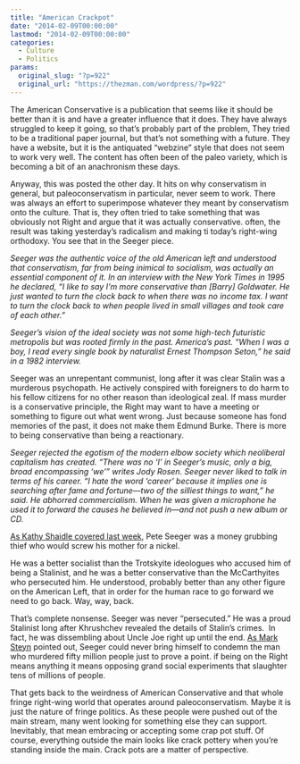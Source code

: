 ```yaml
---
title: "American Crackpot"
date: "2014-02-09T00:00:00"
lastmod: "2014-02-09T00:00:00"
categories:
  - Culture
  - Politics
params:
  original_slug: "?p=922"
  original_url: "https://thezman.com/wordpress/?p=922"
---
```


The American Conservative is a publication that seems like it should be
better than it is and have a greater influence that it does. They have
always struggled to keep it going, so that’s probably part of the
problem, They tried to be a traditional paper journal, but that’s not
something with a future. They have a website, but it is the antiquated
“webzine” style that does not seem to work very well. The content has
often been of the paleo variety, which is becoming a bit of an
anachronism these days.

Anyway, this was posted the other day. It hits on why conservatism in
general, but paleoconservatism in particular, never seem to work. There
was always an effort to superimpose whatever they meant by conservatism
onto the culture. That is, they often tried to take something that was
obviously not Right and argue that it was actually conservative. often,
the result was taking yesterday’s radicalism and making ti today’s
right-wing orthodoxy. You see that in the Seeger piece.

*Seeger was the authentic voice of the old American left and understood
that conservatism, far from being inimical to socialism, was actually an
essential component of it. In an interview with the New York Times in
1995 he declared, “I like to say I’m more conservative than \[Barry\]
Goldwater. He just wanted to turn the clock back to when there was no
income tax. I want to turn the clock back to when people lived in small
villages and took care of each other.”*

*Seeger’s vision of the ideal society was not some high-tech futuristic
metropolis but was rooted firmly in the past. America’s past. “When I
was a boy, I read every single book by naturalist Ernest Thompson
Seton,” he said in a 1982 interview.*

Seeger was an unrepentant communist, long after it was clear Stalin was
a murderous psychopath. He actively conspired with foreigners to do harm
to his fellow citizens for no other reason than ideological zeal. If
mass murder is a conservative principle, the Right may want to have a
meeting or something to figure out what went wrong. Just because someone
has fond memories of the past, it does not make them Edmund Burke. There
is more to being conservative than being a reactionary.

*Seeger rejected the egotism of the modern elbow society which
neoliberal capitalism has created. “There was no ‘I’ in Seeger’s music,
only a big, broad encompassing ‘we’” writes Jody Rosen. Seeger never
liked to talk in terms of his career. “I hate the word ‘career’ because
it implies one is searching after fame and fortune—two of the silliest
things to want,” he said. He abhorred commercialism. When he was given a
microphone he used it to forward the causes he believed in—and not push
a new album or CD.*

<a
href="http://takimag.com/article/if_i_had_a_sickle_kathy_shaidle/print#axzz2smwh2ghR"
rel="noopener noreferrer" target="_blank">As Kathy Shaidle covered last
week</a>, Pete Seeger was a money grubbing thief who would screw his
mother for a nickel.

He was a better socialist than the Trotskyite ideologues who accused him
of being a Stalinist, and he was a better conservative than the
McCarthyites who persecuted him. He understood, probably better than any
other figure on the American Left, that in order for the human race to
go forward we need to go back. Way, way, back.

That’s complete nonsense. Seeger was never “persecuted.” He was a proud
Stalinist long after Khrushchev revealed the details of Stalin’s
crimes.  In fact, he was dissembling about Uncle Joe right up until the
end. <a href="http://www.steynonline.com/6052/changing-his-tune"
rel="noopener noreferrer" target="_blank">As Mark Steyn</a> pointed out,
Seeger could never bring himself to condemn the man who murdered fifty
million people just to prove a point. if being on the Right means
anything it means opposing grand social experiments that slaughter tens
of millions of people.

That gets back to the weirdness of American Conservative and that whole
fringe right-wing world that operates around paleoconservatism. Maybe it
is just the nature of fringe politics. As these people were pushed out
of the main stream, many went looking for something else they can
support. Inevitably, that mean embracing or accepting some crap pot
stuff. Of course, everything outside the main looks like crack pottery
when you’re standing inside the main. Crack pots are a matter of
perspective.
